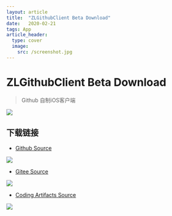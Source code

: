 ```yaml
---
layout: article
title:  "ZLGithubClient Beta Download"
date:   2020-02-21
tags: App
article_header:
  type: cover
  image:
    src: /screenshot.jpg
---
```


# ZLGithubClient Beta Download


> Github 自制iOS客户端     

![][4]

## 下载链接

- [Github Source][1]

![][5]

- [Gitee Source][2]

![][6]

- [Coding Artifacts Source][3]

![][7]


[1]: itms-services://?action=download-manifest&url=https://existorlive.github.io/public/GithubClient/Github/manifest.plist

[2]: itms-services://?action=download-manifest&url=https://existorlive.gitee.io/public/GithubClient/Gitee/manifest.plist

[3]: itms-services://?action=download-manifest&url=https://existorlive.gitee.io/public/GithubClient/CodingArtifacts/manifest.plist

[4]: /public/GithubClient/ipa/icon-57.png

[5]: /public/GithubClient/QRCode/Github.png

[6]: /public/GithubClient/QRCode/Gitee.png

[7]: /public/GithubClient/QRCode/Coding.png



